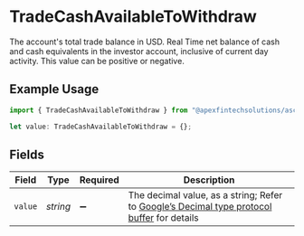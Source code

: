 # TradeCashAvailableToWithdraw

The account's total trade balance in USD. Real Time net balance of cash and cash equivalents in the investor account, inclusive of current day activity. This value can be positive or negative.

## Example Usage

```typescript
import { TradeCashAvailableToWithdraw } from "@apexfintechsolutions/ascend-sdk/models/components";

let value: TradeCashAvailableToWithdraw = {};
```

## Fields

| Field                                                                                                                                                                                                              | Type                                                                                                                                                                                                               | Required                                                                                                                                                                                                           | Description                                                                                                                                                                                                        |
| ------------------------------------------------------------------------------------------------------------------------------------------------------------------------------------------------------------------ | ------------------------------------------------------------------------------------------------------------------------------------------------------------------------------------------------------------------ | ------------------------------------------------------------------------------------------------------------------------------------------------------------------------------------------------------------------ | ------------------------------------------------------------------------------------------------------------------------------------------------------------------------------------------------------------------ |
| `value`                                                                                                                                                                                                            | *string*                                                                                                                                                                                                           | :heavy_minus_sign:                                                                                                                                                                                                 | The decimal value, as a string; Refer to [Google’s Decimal type protocol buffer](https://github.com/googleapis/googleapis/blob/40203ca1880849480bbff7b8715491060bbccdf1/google/type/decimal.proto#L33) for details |